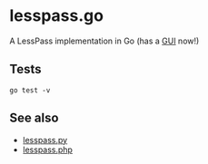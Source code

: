 # lesspass.go

A LessPass implementation in Go (has a [GUI](https://github.com/mevdschee/lesspass-gui) now!)

## Tests

    go test -v

## See also

- [lesspass.py](https://github.com/mevdschee/lesspass.py)
- [lesspass.php](https://github.com/mevdschee/lesspass.php)
